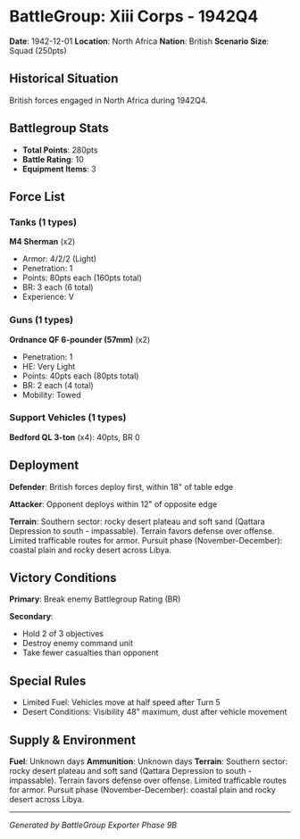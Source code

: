 # BattleGroup: Xiii Corps - 1942Q4

**Date**: 1942-12-01
**Location**: North Africa
**Nation**: British
**Scenario Size**: Squad (250pts)

## Historical Situation

British forces engaged in North Africa during 1942Q4.

## Battlegroup Stats

- **Total Points**: 280pts
- **Battle Rating**: 10
- **Equipment Items**: 3

## Force List

### Tanks (1 types)

**M4 Sherman** (x2)
- Armor: 4/2/2 (Light)
- Penetration: 1
- Points: 80pts each (160pts total)
- BR: 3 each (6 total)
- Experience: V

### Guns (1 types)

**Ordnance QF 6-pounder (57mm)** (x2)
- Penetration: 1
- HE: Very Light
- Points: 40pts each (80pts total)
- BR: 2 each (4 total)
- Mobility: Towed

### Support Vehicles (1 types)

**Bedford QL 3-ton** (x4): 40pts, BR 0

## Deployment

**Defender**: British forces deploy first, within 18" of table edge

**Attacker**: Opponent deploys within 12" of opposite edge

**Terrain**: Southern sector: rocky desert plateau and soft sand (Qattara Depression to south - impassable). Terrain favors defense over offense. Limited trafficable routes for armor. Pursuit phase (November-December): coastal plain and rocky desert across Libya.

## Victory Conditions

**Primary**: Break enemy Battlegroup Rating (BR)

**Secondary**:
- Hold 2 of 3 objectives
- Destroy enemy command unit
- Take fewer casualties than opponent

## Special Rules

- Limited Fuel: Vehicles move at half speed after Turn 5
- Desert Conditions: Visibility 48" maximum, dust after vehicle movement

## Supply & Environment

**Fuel**: Unknown days
**Ammunition**: Unknown days
**Terrain**: Southern sector: rocky desert plateau and soft sand (Qattara Depression to south - impassable). Terrain favors defense over offense. Limited trafficable routes for armor. Pursuit phase (November-December): coastal plain and rocky desert across Libya.

---

*Generated by BattleGroup Exporter Phase 9B*
